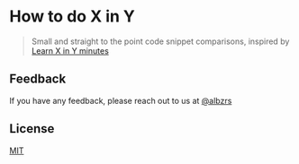 # How to do X in Y

> Small and straight to the point code snippet comparisons, inspired by [Learn X in Y minutes](https://learnxinyminutes.com/)

## Feedback

If you have any feedback, please reach out to us at [@albzrs](https://twitter.com/albzrs)

## License

[MIT](https://choosealicense.com/licenses/mit/)
